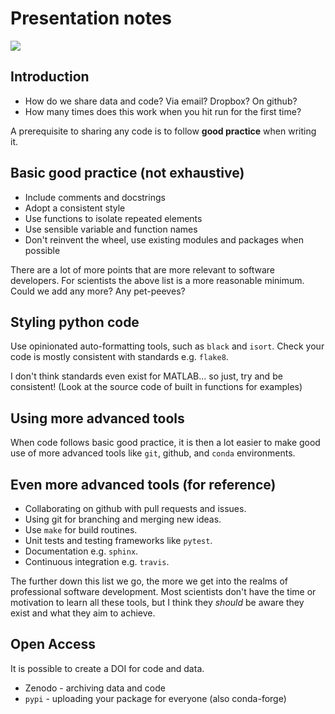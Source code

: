 # Presentation notes

![](https://mk0osnewswb2dmu4h0a.kinstacdn.com/images/comics/wtfm.jpg)

## Introduction

* How do we share data and code? Via email? Dropbox? On github?
* How many times does this work when you hit run for the first time?

A prerequisite to sharing any code is to follow **good practice** when writing it.

## Basic good practice (not exhaustive)

* Include comments and docstrings
* Adopt a consistent style
* Use functions to isolate repeated elements
* Use sensible variable and function names
* Don't reinvent the wheel, use existing modules and packages when possible

There are a lot of more points that are more relevant to software developers. For scientists the above list is a more reasonable minimum. Could we add any more? Any pet-peeves?

## Styling python code

Use opinionated auto-formatting tools, such as `black` and `isort`. Check your code is mostly consistent with standards e.g. `flake8`. 

I don't think standards even exist for MATLAB... so just, try and be consistent! (Look at the source code of built in functions for examples)

## Using more advanced tools

When code follows basic good practice, it is then a lot easier to make good use of more advanced tools like `git`, github, and `conda` environments.

## Even more advanced tools (for reference)

* Collaborating on github with pull requests and issues. 
* Using git for branching and merging new ideas. 
* Use `make` for build routines.
* Unit tests and testing frameworks like `pytest`.
* Documentation e.g. `sphinx`.
* Continuous integration e.g. `travis`.

The further down this list we go, the more we get into the realms of professional software development. Most scientists don't have the time or motivation to learn all these tools, but I think they *should* be aware they exist and what they aim to achieve. 

## Open Access

It is possible to create a DOI for code and data.

* Zenodo - archiving data and code
* `pypi` - uploading your package for everyone (also conda-forge)
